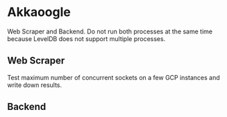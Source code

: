 # Akkaoogle

Web Scraper and Backend. Do not run both processes at the same time because LevelDB does not support multiple processes.

## Web Scraper
Test maximum number of concurrent sockets on a few GCP instances and write down results.

## Backend